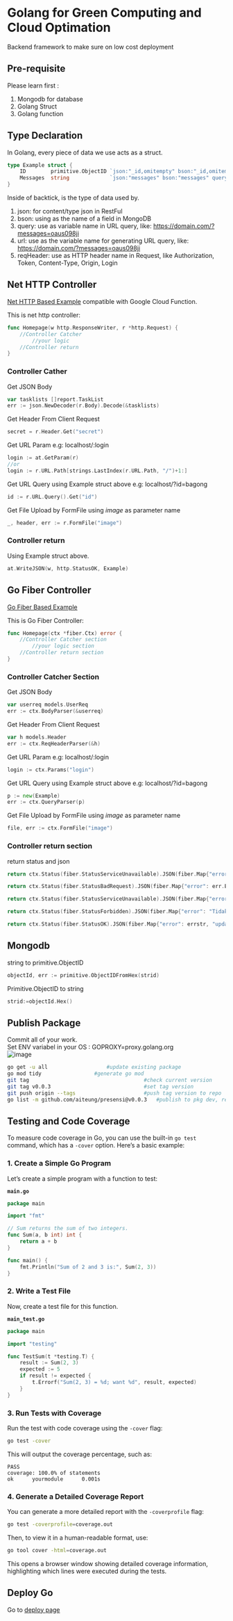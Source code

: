 # Golang for Green Computing and Cloud Optimation
Backend framework to make sure on low cost deployment

## Pre-requisite

Please learn first :
1. Mongodb for database
2. Golang Struct
3. Golang function

## Type Declaration
In Golang, every piece of data we use acts as a struct. 

```go
type Example struct {
	ID        primitive.ObjectID `json:"_id,omitempty" bson:"_id,omitempty" query:"id" url:"_id,omitempty" reqHeader:"token"`
	Messages  string             `json:"messages" bson:"messages" query:"messages" url:"messages" reqHeader:"token"`
}
```

Inside of backtick, is the type of data used by. 
1. json: for content/type json in RestFul
2. bson: using as the name of a field in MongoDB
3. query: use as variable name in URL query, like: https://domain.com/?messages=oaus098ji
4. url: use as the variable name for generating URL query, like: https://domain.com/?messages=oaus098ji
5. reqHeader: use as HTTP header name in Request, like Authorization, Token, Content-Type, Origin, Login

## Net HTTP Controller

[Net HTTP Based Example](https://github.com/domyid/domyikado) compatible with Google Cloud Function.

This is net http controller:
```go
func Homepage(w http.ResponseWriter, r *http.Request) {
	//Controller Catcher
		//your logic
	//Controller return
}
```
### Controller Cather
Get JSON Body
```go
var tasklists []report.TaskList
err := json.NewDecoder(r.Body).Decode(&tasklists)
```

Get Header From Client Request
```go
secret = r.Header.Get("secret")
```

Get URL Param e.g: localhost/:login
```go
login := at.GetParam(r)
//or
login := r.URL.Path[strings.LastIndex(r.URL.Path, "/")+1:]
```

Get URL Query using Example struct above e.g: localhost/?id=bagong
```go
id := r.URL.Query().Get("id")
```

Get File Upload by FormFile using *image* as parameter name
```go
_, header, err := r.FormFile("image")
```

### Controller return
Using Example struct above.
```go
at.WriteJSON(w, http.StatusOK, Example)
```

## Go Fiber Controller

[Go Fiber Based Example](https://gocroot.github.io/alwaysdata/)


This is Go Fiber Controller:
```go
func Homepage(ctx *fiber.Ctx) error {
	//Controller Catcher section
		//your logic section
	//Controller return section
}
```
### Controller Catcher Section
Get JSON Body
```go
var userreq models.UserReq
err := ctx.BodyParser(&userreq)
```

Get Header From Client Request
```go
var h models.Header
err := ctx.ReqHeaderParser(&h)
```

Get URL Param e.g: localhost/:login
```go
login := ctx.Params("login")
```

Get URL Query using Example struct above e.g: localhost/?id=bagong
```go
p := new(Example)
err := ctx.QueryParser(p)
```

Get File Upload by FormFile using *image* as parameter name
```go
file, err := ctx.FormFile("image")
```
### Controller return section

return status and json
```go
return ctx.Status(fiber.StatusServiceUnavailable).JSON(fiber.Map{"error": "id tidak valid"})
```

```go
return ctx.Status(fiber.StatusBadRequest).JSON(fiber.Map{"error": err.Error()})
```

```go
return ctx.Status(fiber.StatusServiceUnavailable).JSON(fiber.Map{"error": "id tidak valid"})
```

```go
return ctx.Status(fiber.StatusForbidden).JSON(fiber.Map{"error": "Tidak ada data laporan ditemukan"})
```

```go
return ctx.Status(fiber.StatusOK).JSON(fiber.Map{"error": errstr, "update": res.ModifiedCount, "wa": resp.Response})
```

## Mongodb
string to primitive.ObjectID

```go
objectId, err := primitive.ObjectIDFromHex(strid)
```

Primitive.ObjectID to string

```go
strid:=objectId.Hex()
```

## Publish Package
Commit all of your work.  
Set ENV variabel in your OS : GOPROXY=proxy.golang.org  
![image](https://github.com/gocroot/gocroot.github.io/assets/11188109/b9d02250-bc4a-488e-a6be-ffe3e743d1bb)

```sh
go get -u all					#update existing package
go mod tidy					#generate go mod
git tag                                 	#check current version
git tag v0.0.3                          	#set tag version
git push origin --tags                  	#push tag version to repo
go list -m github.com/aiteung/presensi@v0.0.3   #publish to pkg dev, replace ORG/URL with your repo URL
```

## Testing and Code Coverage
To measure code coverage in Go, you can use the built-in `go test` command, which has a `-cover` option. Here’s a basic example:

### 1. Create a Simple Go Program
Let’s create a simple program with a function to test:

**`main.go`**
```go
package main

import "fmt"

// Sum returns the sum of two integers.
func Sum(a, b int) int {
    return a + b
}

func main() {
    fmt.Println("Sum of 2 and 3 is:", Sum(2, 3))
}
```

### 2. Write a Test File
Now, create a test file for this function.

**`main_test.go`**
```go
package main

import "testing"

func TestSum(t *testing.T) {
    result := Sum(2, 3)
    expected := 5
    if result != expected {
        t.Errorf("Sum(2, 3) = %d; want %d", result, expected)
    }
}
```

### 3. Run Tests with Coverage
Run the test with code coverage using the `-cover` flag:

```bash
go test -cover
```

This will output the coverage percentage, such as:

```
PASS
coverage: 100.0% of statements
ok      yourmodule      0.001s
```

### 4. Generate a Detailed Coverage Report
You can generate a more detailed report with the `-coverprofile` flag:

```bash
go test -coverprofile=coverage.out
```

Then, to view it in a human-readable format, use:

```bash
go tool cover -html=coverage.out
```

This opens a browser window showing detailed coverage information, highlighting which lines were executed during the tests.

## Deploy Go

Go to [deploy page](./deploy/)

